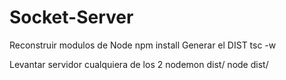 

# Socket-Server
Reconstruir modulos de Node
npm install
Generar el DIST
tsc -w

Levantar servidor cualquiera de los 2
nodemon dist/
node dist/